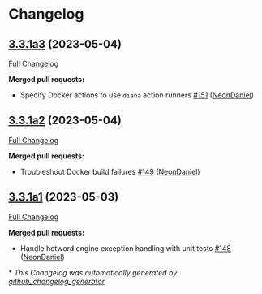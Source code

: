 # Changelog

## [3.3.1a3](https://github.com/NeonGeckoCom/neon_speech/tree/3.3.1a3) (2023-05-04)

[Full Changelog](https://github.com/NeonGeckoCom/neon_speech/compare/3.3.1a2...3.3.1a3)

**Merged pull requests:**

- Specify Docker actions to use `diana` action runners [\#151](https://github.com/NeonGeckoCom/neon_speech/pull/151) ([NeonDaniel](https://github.com/NeonDaniel))

## [3.3.1a2](https://github.com/NeonGeckoCom/neon_speech/tree/3.3.1a2) (2023-05-04)

[Full Changelog](https://github.com/NeonGeckoCom/neon_speech/compare/3.3.1a1...3.3.1a2)

**Merged pull requests:**

- Troubleshoot Docker build failures [\#149](https://github.com/NeonGeckoCom/neon_speech/pull/149) ([NeonDaniel](https://github.com/NeonDaniel))

## [3.3.1a1](https://github.com/NeonGeckoCom/neon_speech/tree/3.3.1a1) (2023-05-03)

[Full Changelog](https://github.com/NeonGeckoCom/neon_speech/compare/3.3.0...3.3.1a1)

**Merged pull requests:**

- Handle hotword engine exception handling with unit tests [\#148](https://github.com/NeonGeckoCom/neon_speech/pull/148) ([NeonDaniel](https://github.com/NeonDaniel))



\* *This Changelog was automatically generated by [github_changelog_generator](https://github.com/github-changelog-generator/github-changelog-generator)*
